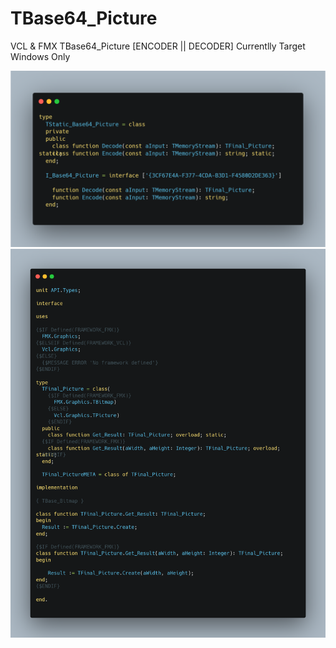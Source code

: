 # TBase64_Picture
VCL &amp; FMX TBase64_Picture [ENCODER || DECODER] Currentlly Target Windows Only 

![](TBase64_Picture.png)
![](TFinal_Picture.png)
